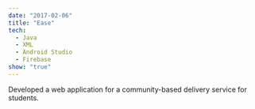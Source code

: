 ```yaml
---
date: "2017-02-06"
title: "Ease"
tech:
  - Java
  - XML
  - Android Studio
  - Firebase
show: "true"
---
```


Developed a web application for a community-based delivery service for students.

